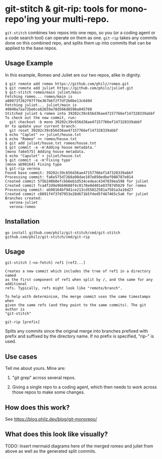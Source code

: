 # git-stitch & git-rip: tools for mono-repo'ing your multi-repo.

`git-stitch` combines two repos into one repo, so you (or a coding
agent or a code search tool) can operate on them as one. `git-rip`
takes any commits done on this combined repo, and splits
them up into commits that can be applied to the base repos.

## Usage Example

In this example, Romeo and Juliet are our two repos, alike in dignity.

```
$ git remote add romeo https://github.com/philz/romeo.git
$ git remote add juliet https://github.com/philz/juliet.git
$ git-stitch romeo/main juliet/main
Fetching romeo... romeo/main is a88073f262f07f76e367b6f2f7df2b0be13c6494
Fetching juliet... juliet/main is 40840a7aa72be6ce82659a78d566d8598a845760
Stitched juliet & romeo into 39202c39c656d36ae47157766ef147328339abbf
To check out the new commit, run:
  git checkout -b mono 39202c39c656d36ae47157766ef147328339abbf
Or to update your current branch:
  git reset 39202c39c656d36ae47157766ef147328339abbf
$ echo "Caplet" >> juliet/house.txt
$ echo "Romeo" >> romeo/house.txt
$ git add juliet/house.txt romeo/house.txt
$ git commit -a -m'Adding house metadata.'
[mono fa6e575] Adding house metadata.
$ echo "Capulet" > juliet/house.txt
$ git commit -a -m'Fixing typo'
[mono ab98164] Fixing typo
$ git-rip verona
Found base commit: 39202c39c656d36ae47157766ef147328339abbf
Processing commit: fa6e575d7268a98dae107e050edbef088787e014
Created commit 575b240b0efcbb8eb1d534cedeac4347839ea598 for juliet
Created commit fca4f2d9e9bb9688f4c0178e0d401e03f87d5629 for romeo
Processing commit: ab98164bf941ce213cd55022581a7501a3a16d27
Created commit c8891f4f37d7953e28d671b5f4ed5f467465c5a6 for juliet
Branches created:
  verona-juliet
  verona-romeo
```

## Installation

```
go install github.com/philz/git-stitch/cmd/git-stitch github.com/philz/git-stitch/cmd/git-rip
```

## Usage

```
git-stitch [-no-fetch] ref1 [ref2...]

Creates a new commit which includes the tree of ref1 in a directory named
as the first component of ref1 when split by /, and the same for any additional
refs. Typically, refs might look like "remote/branch".

To help with determinism, the merge commit uses the same timestamps when
given the same refs (and they point to the same commits). The git author is
"git-stitch"
```

```
git-rip [prefix]
```

Splits any commits since the original merge into branches prefixed with prefix
and suffixed by the directory name. If no prefix is specified, "rip-<timestamp>" is used.

## Use cases

Tell me about yours. Mine are:

1. "git grep" across several repos.

2. Giving a single repo to a coding agent, which then needs to work across those repos to make some changes.

## How does this work?

See https://blog.philz.dev/blog/git-monorepo/

## What does this look like visually?

TODO: Insert mermaid diagrams here of the merged romeo and juliet from above
as well as the generated split commits.
